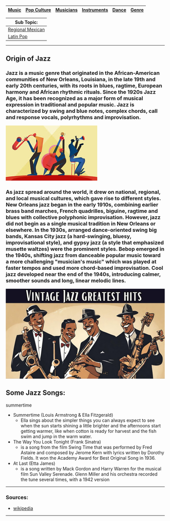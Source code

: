 | [Music](music.md) | [Pop Culture](pop-culutre)| [Musicians](musicians.md) | [Instruments](instruments.md) | [Dance](dance.md) | [Genre](genres.md) |
| -------- | ------- | ------- | ------ | -------- |---|


| Sub Topic: |
|-------|
| [Regional Mexican](regional-mexican.md)| 
| [Latin Pop](latin-pop.md) |

---


## Origin of Jazz
### Jazz is a music genre that originated in the African-American communities of New Orleans, Louisiana, in the late 19th and early 20th centuries, with its roots in blues, ragtime, European harmony and African rhythmic rituals. Since the 1920s Jazz Age, it has been recognized as a major form of musical expression in traditional and popular music. Jazz is characterized by swing and blue notes, complex chords, call and response vocals, polyrhythms and improvisation.

![cartoon people with jazz](jazz.jpg )



### As jazz spread around the world, it drew on national, regional, and local musical cultures, which gave rise to different styles. New Orleans jazz began in the early 1910s, combining earlier brass band marches, French quadrilles, biguine, ragtime and blues with collective polyphonic improvisation. However, jazz did not begin as a single musical tradition in New Orleans or elsewhere. In the 1930s, arranged dance-oriented swing big bands, Kansas City jazz (a hard-swinging, bluesy, improvisational style), and gypsy jazz (a style that emphasized musette waltzes) were the prominent styles. Bebop emerged in the 1940s, shifting jazz from danceable popular music toward a more challenging "musician's music" which was played at faster tempos and used more chord-based improvisation. Cool jazz developed near the end of the 1940s, introducing calmer, smoother sounds and long, linear melodic lines.


![cartoon people with 4 people playing jazz](jazz2.jpeg )


## Some Jazz Songs:

summertime
- Summertime (Louis Armstrong & Ella Fitzgerald)
    - Ella sings about the simpler things you can always expect to see when the sun starts shining a little brighter and the afternoons start getting warmer, like when cotton is ready for harvest and the fish swim and jump in the warm water.
- The Way You Look Tonight (Frank Sinatra)
    - is a song from the film Swing Time that was performed by Fred Astaire and composed by Jerome Kern with lyrics written by Dorothy Fields. It won the Academy Award for Best Original Song in 1936.
- At Last (Etta James)
    - is a song written by Mack Gordon and Harry Warren for the musical film Sun Valley Serenade. Glenn Miller and his orchestra recorded the tune several times, with a 1942 version


---
### Sources:
- [wikipedia](https://en.wikipedia.org/wiki/Jazz)

---
